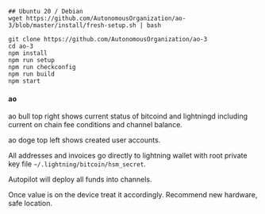 ```
## Ubuntu 20 / Debian
wget https://github.com/AutonomousOrganization/ao-3/blob/master/install/fresh-setup.sh | bash

git clone https://github.com/AutonomousOrganization/ao-3
cd ao-3
npm install
npm run setup
npm run checkconfig
npm run build
npm start
```

#### ao

ao bull top right shows current status of bitcoind and lightningd including current on chain fee conditions and channel balance.

ao doge top left shows created user accounts.

All addresses and invoices go directly to lightning wallet with root private key file `~/.lightning/bitcoin/hsm_secret`.

Autopilot will deploy all funds into channels.  

Once value is on the device treat it accordingly. Recommend new hardware, safe location.  
